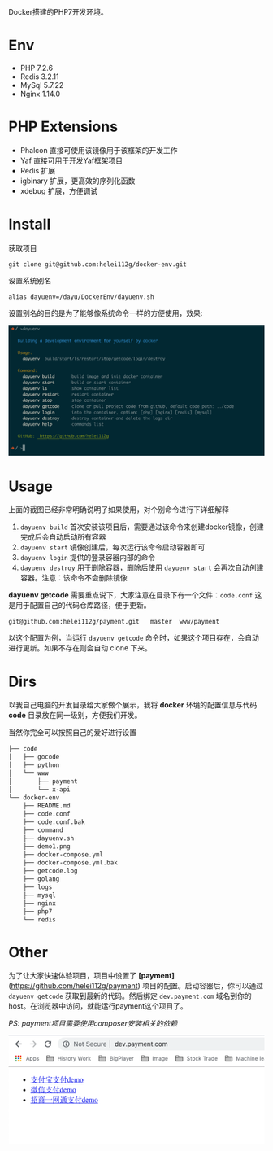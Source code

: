 Docker搭建的PHP7开发环境。

# Env
  - PHP 7.2.6
  - Redis 3.2.11
  - MySql 5.7.22
  - Nginx 1.14.0

# PHP Extensions
  - Phalcon 直接可使用该镜像用于该框架的开发工作
  - Yaf 直接可用于开发Yaf框架项目
  - Redis 扩展
  - igbinary 扩展，更高效的序列化函数
  - xdebug 扩展，方便调试

# Install

获取项目
```
git clone git@github.com:helei112g/docker-env.git
```

设置系统别名
```
alias dayuenv=/dayu/DockerEnv/dayuenv.sh
```
设置别名的目的是为了能够像系统命令一样的方便使用，效果:
<p align="center">
  <img src="./demo1.png">
</p>

# Usage

上面的截图已经非常明确说明了如果使用，对个别命令进行下详细解释

1. `dayuenv build` 首次安装该项目后，需要通过该命令来创建docker镜像，创建完成后会自动启动所有容器
2. `dayuenv start` 镜像创建后，每次运行该命令启动容器即可
3. `dayuenv login` 提供的登录容器内部的命令
4. `dayuenv destroy` 用于删除容器，删除后使用 `dayuenv start` 会再次自动创建容器。注意：该命令不会删除镜像

**dayuenv getcode** 需要重点说下，大家注意在目录下有一个文件：`code.conf` 这是用于配置自己的代码仓库路径，便于更新。
```
git@github.com:helei112g/payment.git   master  www/payment

```
以这个配置为例，当运行 `dayuenv getcode` 命令时，如果这个项目存在，会自动进行更新。如果不存在则会自动 clone 下来。

# Dirs
以我自己电脑的开发目录给大家做个展示，我将 **docker** 环境的配置信息与代码 **code** 目录放在同一级别，方便我们开发。

当然你完全可以按照自己的爱好进行设置

```
├── code
│   ├── gocode
│   ├── python
│   └── www
│       ├── payment
│       └── x-api
└── docker-env
    ├── README.md
    ├── code.conf
    ├── code.conf.bak
    ├── command
    ├── dayuenv.sh
    ├── demo1.png
    ├── docker-compose.yml
    ├── docker-compose.yml.bak
    ├── getcode.log
    ├── golang
    ├── logs
    ├── mysql
    ├── nginx
    ├── php7
    └── redis
```

# Other
为了让大家快速体验项目，项目中设置了 **[payment]**(https://github.com/helei112g/payment) 项目的配置。启动容器后，你可以通过 `dayuenv getcode` 获取到最新的代码。然后绑定 `dev.payment.com` 域名到你的host。在浏览器中访问，就能运行payment这个项目了。

*PS: payment项目需要使用composer安装相关的依赖*

<p align="center">
  <img src="./demo2.png">
</p>
